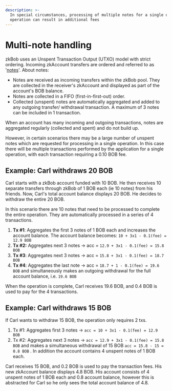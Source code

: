 ```yaml
---
description: >-
  In special circumstances, processing of multiple notes for a single outgoing
  operation can result in additional fees
---
```


# Multi-note handling

zkBob uses an Unspent Transaction Output (UTXO) model with strict ordering. Incoming zkAccount transfers are ordered and referred to as '[notes](../../implementation/account-and-notes/notes.md)'. About notes:

* Notes are received as incoming transfers within the zkBob pool. They are collected in the receiver's zkAccount and displayed as part of the account's BOB balance.&#x20;
* Notes are collected in a FIFO (first-in-first-out) order.&#x20;
* Collected (unspent) notes are automatically aggregated and added to any outgoing transfer/ withdrawal transaction. A maximum of 3 notes can be included in 1 transaction.&#x20;

When an account has many incoming and outgoing transactions, notes are aggregated regularly (collected and spent) and do not build up.

However, in certain scenarios there may be a large number of unspent notes which are requested for processing in a single operation. In this case there will be multiple transactions performed by the application for a single operation, with each transaction requiring a 0.10 BOB fee.&#x20;

## Example: Carl withdraws 20 BOB

Carl starts with a zkBob account funded with 10 BOB. He then receives 10 separate transfers through zkBob of 1 BOB each (ie 10 notes) from his friends. Now, Carl's total account balance displays 20 BOB. He decides to withdraw the entire 20 BOB.&#x20;

In this scenario there are 10 notes that need to be processed to complete the entire operation. They are automatically processed in a series of 4 transactions.

1. **Tx #1**: Aggregates the first 3 notes of 1 BOB each and increases the account balance. The account balance becomes: `10 + 3x1 - 0.1(fee) = 12.9 BOB`
2. **Tx #2:** Aggregates next 3 notes -> acc = `12.9 + 3x1 - 0.1(fee) = 15.8 BOB`
3. **Tx #3**: Aggregates next 3 notes -> acc = `15.8 + 3x1 - 0.1(fee) = 18.7 BOB`
4. **Tx #4**: Aggregates the last note -> acc = `18.7 + 1 - 0.1(fee) = 19.6 BOB` and simultaneously makes an outgoing withdrawal for the full account balance, i.e. `19.6 BOB`

When the operation is complete, Carl receives 19.6 BOB, and 0.4 BOB is used to pay for the 4 transactions.

## Example: Carl withdraws 15 BOB

If Carl wants to withdraw 15 BOB, the operation only requires 2 txs.&#x20;

1. Tx #1: Aggregates first 3 notes ->  `acc = 10 + 3x1 - 0.1(fee) = 12.9 BOB`
2. Tx #2: Aggregates next 3 notes -> `acc = 12.9 + 3x1 - 0.1(fee) = 15.8 BOB` and makes a simultaneous withdrawal of 15 BOB  `acc = 15.8 - 15 = 0.8 BOB` . In addition the account contains 4 unspent notes of 1 BOB each.

Carl receives 15 BOB, and 0.2 BOB is used to pay the transaction fees. His new zkAccount balance displays 4.8 BOB. His account consists of 4 unspent notes of 1 BOB each and 0.8 account balance, however this is abstracted for Carl so he only sees the total account balance of 4.8.









